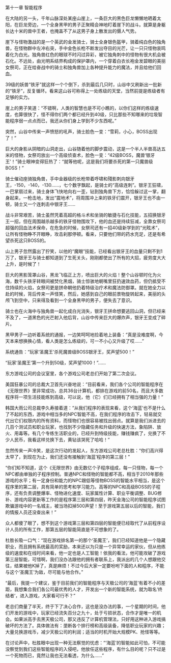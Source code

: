 第十一章 智能程序


在大陆的另一头，千年山脉深处某座山崖上，一条巨大的黑色巨龙懒懒地晒着太阳，在巨龙旁边，一个全身黑甲的男子正聚精会神地盯着崖下的战斗。就算是身躯长达十米的兽中王者，也掩盖不了从这男子身上散发出的慑人气势。

崖下与怪物激战的是一个英武的金发骑士，骑士全身银色盔甲，骑着纯白色的独角兽，在怪物群中左冲右突，手中金色长枪不断发出夺目的光芒，让一只只怪物哀鸣着化为白光。独角兽红色的眼球不时闪过异彩，被它独角刺中的怪物有很大机会被石化。不远处，由光明系结界构成的保护罩内，一个穿着白衣长袍金发碧眼的美丽女祭司，正在给奋战中的骑士和独角兽加上各种提升能力的魔法，并且给他们回血。

39级的妖兽“铁牙”就这样一个个倒下，杀到最后几只时，山谷中又刷新出一批新的“铁牙”，反复循环。看来这山谷可称得上一处练级的天堂，当然前提是练级者有足够的实力。

崖上的男子笑道：“不错啊，人类的智慧也是不可小瞧的，以你们这样的练级速度，也算很快了，怪不得你们两个都已经升到40级，只比那些不知哪来的垃圾智能程序弱一点点而已，我还从你们身上学到不少东西呢。”

突然，山谷中传来一声愤怒的吼声，骑士脸色一变：“雪莉，小心，BOSS出现了！”

巨大的身影从阴暗的山洞走出，山谷随着他的脚步震动，这是一个半人半兽高达五米的怪物，女祭司放出一个高级侦查术，脸色一变：“42级BOSS，魔兽‘银牙王’！”骑士眼神变得狂热了：“就等他呢，这是我们将要杀死的第一只魔兽级BOSS！”

骑士催动座骑独角兽，手中金器级的长枪带着呼啸和殘影刺向银牙王，-150，-140，-130……，七个数字飘起，是骑士的“高级连刺”。银牙王狂啸，一巴掌扇过来，骑士身体飞快地向右一歪，钻到独角兽下方，恰恰躲过这一掌，翻身起来，一枪击地，发出“震地术”，将周围冲上来的铁牙们震开，银牙王也不由一顿，骑士又一个连刺击中银牙王……

战斗非常艰苦，骑士虽然凭着高超的格斗术和坐骑的敏捷与石化技能，五招换银牙王一招，但在周围越杀越多的铁牙怪物围攻下，他的血还是持续狂减，全靠女祭司超强的回血法术保命，在危急的时候，女祭司还有一招40级新学到的“光眩术”，让所有怪物睁不开眼睁，攻击刹那停顿。看来，只要他们带的药水充足，还是有希望杀死这只BOSS的。

山上男子忽然露出了狞笑，以他的“魔眼”技能，已经看出银牙王的血量只剩不到1万了，银牙王与骑士都知道到了生死关头，刚刚都使出了所有的大招，疲劳度大大上升，是时候了！

巨大的黑影笼罩山谷，黑龙飞临正上方，喷出巨大的火焰！整个山谷顿时化为火海，数千头铁牙转眼间被焚化黑烟，骑士惊骇地朝嘴里狂扔速效血药，但仍抵受不住持续的火焰，女祭司更是拼命朝他扔着特级治疗术和魔法防御罩。就在她全力以赴的时候，背后传来一声怪笑，然后，她感到自己的眼前景物旋转起来，美丽的头颅飞到空中，只来得及看到一个全身黑甲的男子，便失去了意识。

骑士也在火海中与独角兽一起化成白光消失，银牙王拼命想要逃回山洞，但已经来不及了，一道黑色的光芒射入他后背，山谷中传来巨大的爆炸声，银牙王变成了碎片。

黑甲男子一边听着系统的通报，一边笑呵呵地捡着地上装备：“真是没难度啊，今天本来想换换心情，看人类是怎么练级的，可一不小心又升级了哎……”

系统通告：“玩家‘圣魔王’杀死魔兽级BOSS银牙王，奖声望500！”

“玩家‘圣魔王’第一个升到50级，奖声望1000！”……

东方游戏公司的会议室里，各个游戏公司老总们开始了第二次会议。

美国狂暴公司的总裁大卫首先兴奋地说：“目前看来，我们各个公司的智能程序在《无限世界》里非常成功，总共36台计算机，都排在游戏的前50名，而且大多数程序将一项生活技能练到高级，可以说，他（它）们已经拥有了相当强的力量！”

韩国大雨公司总裁李久寿接着道：“从我们程序的表现来看，这个‘海蓝’也不是什么了不起的东西，游戏中相当多的NPC智能不高，在我们程序的攻击下，轻易就交代出它们权限内的所有资料，而怪物们也很容易被找出弱点。就算是我们派进去的几百个测试员和职业玩家，也找到不少隐藏任务和升级的快速方法，象陷阱、放火、用毒等。有几个专练生活职业的，已经升到特级技能，赚钱赚疯了，兑换了不少人民币，我看这样兑换下去，黄钻该哭死了哈哈！”

忽然传来一声冷笑，是这次行动的发起人，东方游戏公司老总杜胜：“你们高兴得太早了，到现在为止，我们还没有接触到‘海蓝’程序的第三层！”

“你们知不知道，这个《无限世界》由无数亿个子程序组成，每一只怪物，每一个NPC都由单独的子程序控制。普通NPC和怪物的智能都不高，相当于2010年那些游戏的水平；有一定身份和能力的NPC跟低等怪物BOSS的智能水平相当，是这个程序里的第二层，具有简单的思考和学习能力。高等的NPC和高级BOSS的子程序，还有负责调整爆率、怪物进化速度、玩家属性计算、职业平衡调整、BUG修补、游戏内容更新等工作的是程序第三层和第四层，昨天金海公司的智能程序试图欺骗游戏中的一名城主，被当场扣掉500声望！至于游戏第五层以后的智能，我们的情报人员还没查出来！”

众人都傻了眼了，想不到这个游戏第三层和第四层的智能便已经取代了从前程序设计人员的所有工作，那第五层的智能简直是不可想象的了。

杜胜长吸一口气：“现在游戏排名第一的那个‘圣魔王’，我们已经知道他是一个隐藏职业，而且拥有系统最高的奖励，本来还以为只是一个异常幸运的家伙，但从他练级的速度和在线时间来看，他一定也是人工智能！依我的看法，他可能攻破了游戏第三层智能，可惜啊，我们没办法跟他的拥有者联系上，我派出的几个人想跟他交往，结果被他K掉了，真是麻烦！不过今后大家一定要吩咐下面的人和程序，不能与这个‘圣魔王’为敌，尽可能与他合作。”

“最后，我提一个建议，鉴于目前我们的智能程序与天极公司的‘海蓝’有着不小的差距，我想集合我们各公司最优秀的人才，开发出一个新的智能系统，就为取名‘终结者’，进入游戏，大家看可行不？”

老总们商量了半天，终于下了决心合作，这也是没办法的事，一个星期的时间，他们开发的游戏中，玩家已经流失百分之九十，处于亏损状态，合作才是唯一的机会。如果派高手去黑天极公司，那又违反了计算机管理法，只好用这种进入游戏搞破坏的方法了。具体做法有：垄断各个排行榜和高级装备，降低职业玩家的兴趣；大量兑换游戏币，减少天极公司的利润；适当的时机开始大规模PK、抢怪等等。

在讨论声中，杜胜眼中出现一种无法察觉的忧虑：“‘海蓝’的智能如此可怕，不可能没察觉到我们这些智能程序的入侵吧，他放任这些程序，有什么目的呢？只不过是一个死物而已，竟然让我也无法看透，为什么……”





